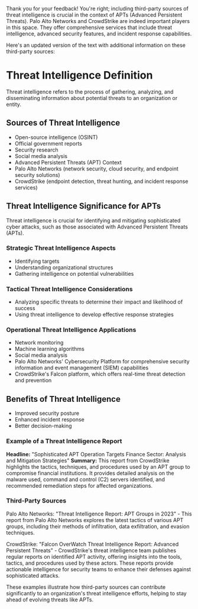 Thank you for your feedback! You're right; including third-party sources of threat intelligence is crucial in the context of APTs (Advanced Persistent Threats). Palo Alto Networks and CrowdStrike are indeed important players in this space. They offer comprehensive services that include threat intelligence, advanced security features, and incident response capabilities.

Here's an updated version of the text with additional information on these third-party sources:

# Threat Intelligence Definition
Threat intelligence refers to the process of gathering, analyzing, and disseminating information about potential threats to an organization or entity.

## Sources of Threat Intelligence
- Open-source intelligence (OSINT)
- Official government reports
- Security research
- Social media analysis
- Advanced Persistent Threats (APT) Context
- Palo Alto Networks (network security, cloud security, and endpoint security solutions)
- CrowdStrike (endpoint detection, threat hunting, and incident response services)

## Threat Intelligence Significance for APTs
Threat intelligence is crucial for identifying and mitigating sophisticated cyber attacks, such as those associated with Advanced Persistent Threats (APTs).

### Strategic Threat Intelligence Aspects
- Identifying targets
- Understanding organizational structures
- Gathering intelligence on potential vulnerabilities

### Tactical Threat Intelligence Considerations
- Analyzing specific threats to determine their impact and likelihood of success
- Using threat intelligence to develop effective response strategies

### Operational Threat Intelligence Applications
- Network monitoring
- Machine learning algorithms
- Social media analysis
- Palo Alto Networks' Cybersecurity Platform for comprehensive security information and event management (SIEM) capabilities
- CrowdStrike's Falcon platform, which offers real-time threat detection and prevention

## Benefits of Threat Intelligence
- Improved security posture
- Enhanced incident response
- Better decision-making

### Example of a Threat Intelligence Report
**Headline:** "Sophisticated APT Operation Targets Finance Sector: Analysis and Mitigation Strategies"
**Summary:** This report from CrowdStrike highlights the tactics, techniques, and procedures used by an APT group to compromise financial institutions. It provides detailed analysis on the malware used, command and control (C2) servers identified, and recommended remediation steps for affected organizations.

### Third-Party Sources
Palo Alto Networks: "Threat Intelligence Report: APT Groups in 2023" - This report from Palo Alto Networks explores the latest tactics of various APT groups, including their methods of infiltration, data exfiltration, and evasion techniques.

CrowdStrike: "Falcon OverWatch Threat Intelligence Report: Advanced Persistent Threats" - CrowdStrike's threat intelligence team publishes regular reports on identified APT activity, offering insights into the tools, tactics, and procedures used by these actors. These reports provide actionable intelligence for security teams to enhance their defenses against sophisticated attacks.

These examples illustrate how third-party sources can contribute significantly to an organization's threat intelligence efforts, helping to stay ahead of evolving threats like APTs.